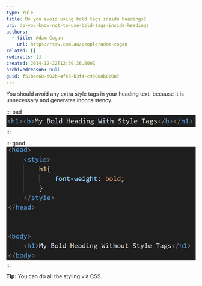 ```yaml
---
type: rule
title: Do you avoid using bold tags inside headings?
uri: do-you-know-not-to-use-bold-tags-inside-headings
authors:
  - title: Adam Cogan
    url: https://ssw.com.au/people/adam-cogan
related: []
redirects: []
created: 2014-12-22T12:39:36.000Z
archivedreason: null
guid: f51bec68-b02b-4fe3-b3f4-c95088b02007
---
```

You should avoid any extra style tags in your heading text, because it is unnecessary and generates inconsistency. 

::: bad
![Figure: Bad example – bold tags being used within header tags.](/rules/do-you-know-not-to-use-bold-tags-inside-headings/heading-with-bold-tags.png)
:::

::: good
![Figure: Good example – all styling is being done through CSS.](/rules/do-you-know-not-to-use-bold-tags-inside-headings/heading-styled-with-css.png)
:::

<!--endintro-->

**Tip:** You can do all the styling via CSS.
